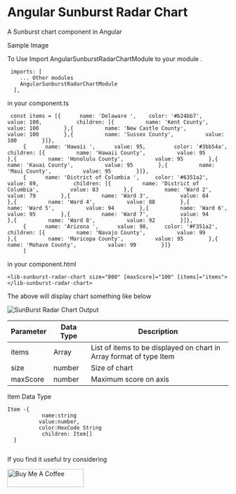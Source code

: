 # Angular Sunburst Radar Chart

A Sunburst chart component in Angular


Sample Image



To Use Import AngularSunburstRadarChartModule  to your module .

```
 imports: [
    ... Other modules
    AngularSunburstRadarChartModule
  ],

```
in your component.ts
 ```
  const items = [{      name: 'Delaware ',    color: '#b24bb7',    value: 100,           children: [{          name: 'Kent County',          value: 100        },{          name: 'New Castle County',          value: 100        },{          name: 'Sussex County',          value: 100        }]},
      {      name: 'Hawaii ',      value: 95,         color: '#3bb54a',       children: [{          name: 'Hawaii County',          value: 95        },{          name: 'Honolulu County',          value: 95        },{          name: 'Kauai County',          value: 95        },{          name: 'Maui County',          value: 95        }]},
      {      name: 'District of Columbia ',     color: '#6351a2',    value: 89,           children: [{          name: 'District of Columbia',          value: 83        },{          name: 'Ward 2',          value: 79        },{          name: 'Ward 3',          value: 84        },{          name: 'Ward 4',          value: 88        },{          name: 'Ward 5',          value: 94        },{          name: 'Ward 6',          value: 95        },{          name: 'Ward 7',          value: 94        },{          name: 'Ward 8',          value: 92        }]},
      {      name: 'Arizona ',      value: 98,     color: '#F351a2',         children: [{          name: 'Navajo County',          value: 99        },{          name: 'Maricopa County',          value: 95        },{          name: 'Mohave County',          value: 99        }]}
      ]
```


in your component.html
```
<lib-sunburst-radar-chart size="800" [maxScore]="100" [items]="items"></lib-sunburst-radar-chart>

```

The above will display chart something like below


![SunBurst Radar Chart Output ](https://raw.githubusercontent.com/muthuishere/sunburst-radar-chart-workspace/main/projects/angular-sunburst-radar-chart/sample.JPG)




|Parameter|Data Type|Description|
|--- |--- |--- |
|items|Array|List of items to be displayed on chart in Array format of type Item |
|size|number|Size of chart|
|maxScore|number|Maximum score on axis|

Item Data Type
```
Item -{
           name:string
          value:number,
          color:HexCode String
           children: Item[]
  } 
  
```

If you find it useful try considering

<a href="https://www.buymeacoffee.com/muthuishere" target="_blank"><img src="https://cdn.buymeacoffee.com/buttons/default-orange.png" alt="Buy Me A Coffee" height="41" width="174"></a>




